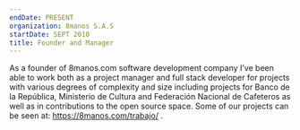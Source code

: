 ```yaml
---
endDate: PRESENT
organization: 8manos S.A.S
startDate: SEPT 2010
title: Founder and Manager
---
```


As a founder of 8manos.com software development company I’ve been able to work both as a project manager and full stack developer for projects with various degrees of complexity and size including projects for Banco de la República, Ministerio de Cultura and Federación Nacional de Cafeteros as well as in contributions to the open source space. Some of our projects can be seen at: https://8manos.com/trabajo/ .
